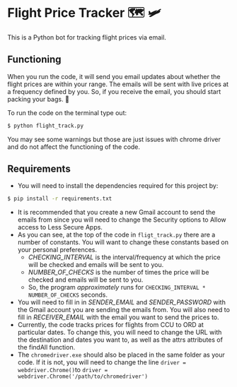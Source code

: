 # Flight Price Tracker :world_map: :small_airplane:
This is a Python bot for tracking flight prices via email.

## Functioning  
When you run the code, it will send you email updates about whether the flight prices are within your range. The emails will be sent with live prices at a frequency defined by you. So, if you receive the email, you should start packing your bags. :partying_face:

To run the code on the terminal type out:
```bash
$ python flight_track.py
```
You may see some warnings but those are just issues with chrome driver and do not affect the functioning of the code.

## Requirements
* You will need to install the dependencies required for this project by:

```bash
$ pip install -r requirements.txt
```
* It is recommended that you create a new Gmail account to send the emails from since you will need to change the Security options to Allow access to Less Secure Apps.  
* As you can see, at the top of the code in ```fligt_track.py``` there are a number of constants. You will want to change these constants based on your personal preferences.  
  * *CHECKING_INTERVAL* is the interval/frequency at which the price will be checked and emails will be sent to you.  
  * *NUMBER_OF_CHECKS* is the number of times the price will be checked and emails will be sent to you.
  * So, the program *approximately* runs for ```CHECKING_INTERVAL * NUMBER_OF_CHECKS``` seconds.  
* You will need to fill in in *SENDER_EMAIL* and *SENDER_PASSWORD* with the Gmail account you are sending the emails from. You will also need to fill in *RECEIVER_EMAIL* with the email you want to 
send the prices to.  
* Currently, the code tracks prices for flights from CCU to ORD at particular dates. To change this, you will need to change the URL with the destination and dates you want to, as well 
as the attrs attributes of the findAll function.  
* The ```chromedriver.exe``` should also be placed in the same folder as your code. If it is not, you will need to change the line ```driver = webdriver.Chrome()```to ```driver = webdriver.Chrome('/path/to/chromedriver') ```

